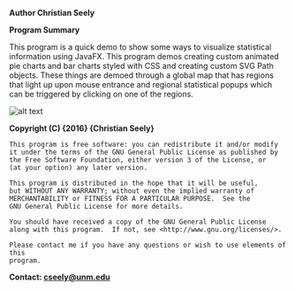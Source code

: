 **Author Christian Seely**

**Program Summary**

This program is a quick demo to show some ways to visualize statistical information using
JavaFX. This program demos creating custom animated pie charts and bar charts styled with CSS and
creating custom SVG Path objects. These things are demoed through a global map that has regions
that light up upon mouse entrance and regional statistical popups which can be triggered by clicking
on one of the regions.

![alt text](https://github.com/CS-Labs/JavaFX_Data_Visualization_Example/edit/master/example.gif "example")

 **Copyright (C) {2016}  {Christian Seely}**

    This program is free software: you can redistribute it and/or modify
    it under the terms of the GNU General Public License as published by
    the Free Software Foundation, either version 3 of the License, or
    (at your option) any later version.

    This program is distributed in the hope that it will be useful,
    but WITHOUT ANY WARRANTY; without even the implied warranty of
    MERCHANTABILITY or FITNESS FOR A PARTICULAR PURPOSE.  See the
    GNU General Public License for more details.

    You should have received a copy of the GNU General Public License
    along with this program.  If not, see <http://www.gnu.org/licenses/>.

    Please contact me if you have any questions or wish to use elements of this
    program. 

**Contact: cseely@unm.edu**
